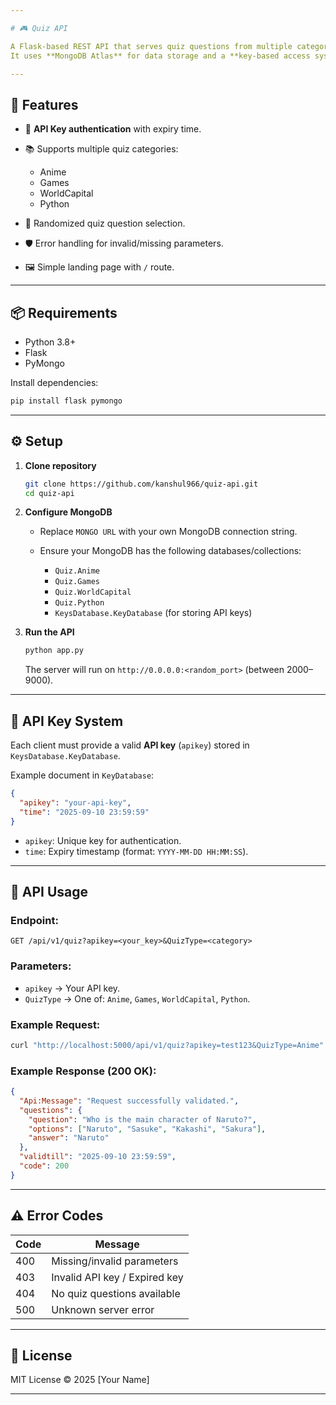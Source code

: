 ```yaml
---

# 🎮 Quiz API

A Flask-based REST API that serves quiz questions from multiple categories (Anime, Games, World Capitals, Python).
It uses **MongoDB Atlas** for data storage and a **key-based access system** with expiration time validation.

---
```


## 🚀 Features

* 🔑 **API Key authentication** with expiry time.
* 📚 Supports multiple quiz categories:

  * Anime
  * Games
  * WorldCapital
  * Python
* 🎲 Randomized quiz question selection.
* 🛡️ Error handling for invalid/missing parameters.
* 🖼️ Simple landing page with `/` route.

---

## 📦 Requirements

* Python 3.8+
* Flask
* PyMongo

Install dependencies:

```bash
pip install flask pymongo
```

---

## ⚙️ Setup

1. **Clone repository**

   ```bash
   git clone https://github.com/kanshul966/quiz-api.git
   cd quiz-api
   ```

2. **Configure MongoDB**

   * Replace `MONGO URL` with your own MongoDB connection string.
   * Ensure your MongoDB has the following databases/collections:

     * `Quiz.Anime`
     * `Quiz.Games`
     * `Quiz.WorldCapital`
     * `Quiz.Python`
     * `KeysDatabase.KeyDatabase` (for storing API keys)

3. **Run the API**

   ```bash
   python app.py
   ```

   The server will run on `http://0.0.0.0:<random_port>` (between 2000–9000).

---

## 🔑 API Key System

Each client must provide a valid **API key** (`apikey`) stored in `KeysDatabase.KeyDatabase`.

Example document in `KeyDatabase`:

```json
{
  "apikey": "your-api-key",
  "time": "2025-09-10 23:59:59"
}
```

* `apikey`: Unique key for authentication.
* `time`: Expiry timestamp (format: `YYYY-MM-DD HH:MM:SS`).

---

## 📖 API Usage

### Endpoint:

```
GET /api/v1/quiz?apikey=<your_key>&QuizType=<category>
```

### Parameters:

* `apikey` → Your API key.
* `QuizType` → One of: `Anime`, `Games`, `WorldCapital`, `Python`.

### Example Request:

```bash
curl "http://localhost:5000/api/v1/quiz?apikey=test123&QuizType=Anime"
```

### Example Response (200 OK):

```json
{
  "Api:Message": "Request successfully validated.",
  "questions": {
    "question": "Who is the main character of Naruto?",
    "options": ["Naruto", "Sasuke", "Kakashi", "Sakura"],
    "answer": "Naruto"
  },
  "validtill": "2025-09-10 23:59:59",
  "code": 200
}
```

---

## ⚠️ Error Codes

| Code | Message                       |
| ---- | ----------------------------- |
| 400  | Missing/invalid parameters    |
| 403  | Invalid API key / Expired key |
| 404  | No quiz questions available   |
| 500  | Unknown server error          |

---



## 📜 License

MIT License © 2025 \[Your Name]

---

